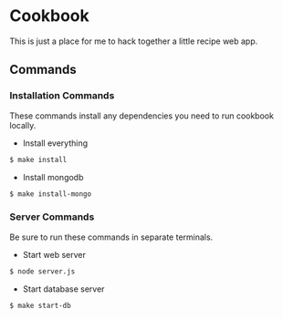 Cookbook
========

This is just a place for me to hack together a little recipe web app.

## Commands

### Installation Commands

These commands install any dependencies you need to run cookbook locally.

- Install everything
```bash
$ make install
```

- Install mongodb
```bash
$ make install-mongo
```

### Server Commands

Be sure to run these commands in separate terminals.

- Start web server
```bash
$ node server.js
```

- Start database server
```bash
$ make start-db
```
